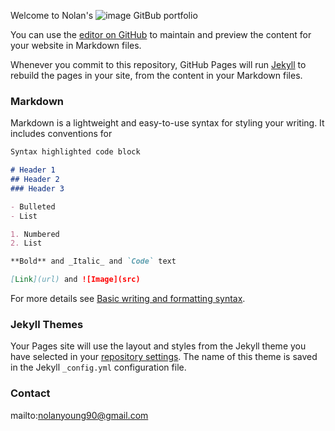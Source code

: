 Welcome to Nolan's ![image](https://user-images.githubusercontent.com/58205694/180587839-727b57f7-6814-4e42-ac54-c5d469371cb1.png) GitBub portfolio

You can use the [editor on GitHub](https://github.com/nolanyoung90/Resume-Portfolio/edit/gh-pages/index.md) to maintain and preview the content for your website in Markdown files.

Whenever you commit to this repository, GitHub Pages will run [Jekyll](https://jekyllrb.com/) to rebuild the pages in your site, from the content in your Markdown files.

### Markdown

Markdown is a lightweight and easy-to-use syntax for styling your writing. It includes conventions for

```markdown
Syntax highlighted code block

# Header 1
## Header 2
### Header 3

- Bulleted
- List

1. Numbered
2. List

**Bold** and _Italic_ and `Code` text

[Link](url) and ![Image](src)
```

For more details see [Basic writing and formatting syntax](https://docs.github.com/en/github/writing-on-github/getting-started-with-writing-and-formatting-on-github/basic-writing-and-formatting-syntax).

### Jekyll Themes

Your Pages site will use the layout and styles from the Jekyll theme you have selected in your [repository settings](https://github.com/nolanyoung90/Resume-Portfolio/settings/pages). The name of this theme is saved in the Jekyll `_config.yml` configuration file.

### Contact
mailto:nolanyoung90@gmail.com
